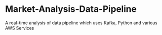 # Market-Analysis-Data-Pipeline
A real-time analysis of data pipeline which uses Kafka, Python and various AWS Services
